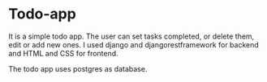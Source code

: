 # Todo-app

It is a simple todo app. The user can set tasks completed, or delete them, edit or add new ones. I used django and djangorestframework for backend and HTML and CSS for frontend. 

The todo app uses postgres as database.